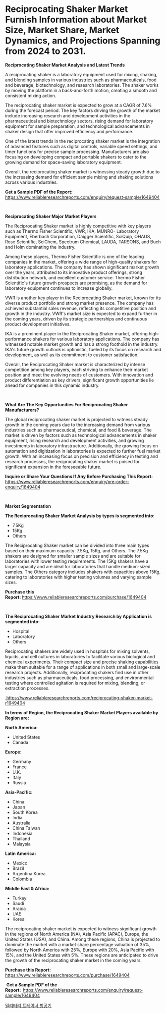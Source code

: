 <p><h1>Reciprocating Shaker Market Furnish Information about Market Size, Market Share, Market Dynamics, and Projections Spanning from 2024 to 2031.</h1></p><p><strong>Reciprocating Shaker Market Analysis and Latest Trends</strong></p>
<p><p>A reciprocating shaker is a laboratory equipment used for mixing, shaking, and blending samples in various industries such as pharmaceuticals, food and beverage, biotechnology, and research laboratories. The shaker works by moving the platform in a back-and-forth motion, creating a smooth and consistent mixing action.</p><p>The reciprocating shaker market is expected to grow at a CAGR of 7.6% during the forecast period. The key factors driving the growth of the market include increasing research and development activities in the pharmaceutical and biotechnology sectors, rising demand for laboratory equipment for sample preparation, and technological advancements in shaker design that offer improved efficiency and performance.</p><p>One of the latest trends in the reciprocating shaker market is the integration of advanced features such as digital controls, variable speed settings, and timer functions for precise sample processing. Manufacturers are also focusing on developing compact and portable shakers to cater to the growing demand for space-saving laboratory equipment.</p><p>Overall, the reciprocating shaker market is witnessing steady growth due to the increasing demand for efficient sample mixing and shaking solutions across various industries.</p></p>
<p><strong>Get a Sample PDF of the Report:&nbsp;</strong> <a href="https://www.reliableresearchreports.com/enquiry/request-sample/1649404">https://www.reliableresearchreports.com/enquiry/request-sample/1649404</a></p>
<p>&nbsp;</p>
<p><strong>Reciprocating Shaker Major Market Players</strong></p>
<p><p>The Reciprocating Shaker market is highly competitive with key players such as Thermo Fisher Scientific, VWR, IKA, MUNRO- Laboratory Equipment, Eberbach Corporation, Daigger Scientific, SciQuip, OHAUS, Rose Scientific, SciChem, Spectrum Chemical, LAUDA, TARSONS, and Buch and Holm dominating the industry.</p><p>Among these players, Thermo Fisher Scientific is one of the leading companies in the market, offering a wide range of high-quality shakers for laboratory applications. The company has shown significant market growth over the years, attributed to its innovative product offerings, strong distribution network, and excellent customer service. Thermo Fisher Scientific's future growth prospects are promising, as the demand for laboratory equipment continues to increase globally.</p><p>VWR is another key player in the Reciprocating Shaker market, known for its diverse product portfolio and strong market presence. The company has achieved substantial sales revenue, reflecting its competitive position and growth in the industry. VWR's market size is expected to expand further in the coming years, driven by its strategic partnerships and continuous product development initiatives.</p><p>IKA is a prominent player in the Reciprocating Shaker market, offering high-performance shakers for various laboratory applications. The company has witnessed notable market growth and has a strong foothold in the industry. IKA's future growth outlook is optimistic, fueled by its focus on research and development, as well as its commitment to customer satisfaction.</p><p>Overall, the Reciprocating Shaker market is characterized by intense competition among key players, each striving to enhance their market position and meet the evolving needs of customers. With innovation and product differentiation as key drivers, significant growth opportunities lie ahead for companies in this dynamic industry.</p></p>
<p>&nbsp;</p>
<p><strong>What Are The Key Opportunities For Reciprocating Shaker Manufacturers?</strong></p>
<p><p>The global reciprocating shaker market is projected to witness steady growth in the coming years due to the increasing demand from various industries such as pharmaceutical, chemical, and food & beverage. The market is driven by factors such as technological advancements in shaker equipment, rising research and development activities, and growing investments in laboratory infrastructure. Additionally, the growing focus on automation and digitization in laboratories is expected to further fuel market growth. With an increasing focus on precision and efficiency in testing and research processes, the reciprocating shaker market is poised for significant expansion in the foreseeable future.</p></p>
<p><strong>Inquire or Share Your Questions If Any Before Purchasing This Report:</strong> <a href="https://www.reliableresearchreports.com/enquiry/pre-order-enquiry/1649404">https://www.reliableresearchreports.com/enquiry/pre-order-enquiry/1649404</a></p>
<p>&nbsp;</p>
<p><strong>Market Segmentation</strong></p>
<p><strong>The Reciprocating Shaker Market Analysis by types is segmented into:</strong></p>
<p><ul><li>7.5Kg</li><li>15Kg</li><li>Others</li></ul></p>
<p><p>The Reciprocating Shaker market can be divided into three main types based on their maximum capacity: 7.5Kg, 15Kg, and Others. The 7.5Kg shakers are designed for smaller sample sizes and are suitable for laboratories with lower testing requirements. The 15Kg shakers have a larger capacity and are ideal for laboratories that handle medium-sized samples. The Others category includes shakers with capacities above 15Kg, catering to laboratories with higher testing volumes and varying sample sizes.</p></p>
<p><strong>Purchase this Report:&nbsp;</strong><a href="https://www.reliableresearchreports.com/purchase/1649404">https://www.reliableresearchreports.com/purchase/1649404</a></p>
<p>&nbsp;</p>
<p><strong>The Reciprocating Shaker Market Industry Research by Application is segmented into:</strong></p>
<p><ul><li>Hospital</li><li>Laboratory</li><li>Others</li></ul></p>
<p><p>Reciprocating shakers are widely used in hospitals for mixing solvents, liquids, and cell cultures in laboratories to facilitate various biological and chemical experiments. Their compact size and precise shaking capabilities make them suitable for a range of applications in both small and large-scale research projects. Additionally, reciprocating shakers find use in other industries such as pharmaceuticals, food processing, and environmental testing where controlled agitation is required for mixing, blending, or extraction processes.</p></p>
<p><a href="https://www.reliableresearchreports.com/reciprocating-shaker-market-r1649404">&nbsp;https://www.reliableresearchreports.com/reciprocating-shaker-market-r1649404</a></p>
<p><strong>In terms of Region, the Reciprocating Shaker Market Players available by Region are:</strong></p>
<p>
    <p> <strong> North America: </strong>
        <ul>
            <li>United States</li>
            <li>Canada</li>
        </ul>
        </p> 
    <p> <strong> Europe: </strong>
        <ul>
            <li>Germany</li>
            <li>France</li>
            <li>U.K.</li>
            <li>Italy</li>
            <li>Russia</li>
        </ul>
        </p> 
    <p> <strong> Asia-Pacific: </strong>
        <ul>
            <li>China</li>
            <li>Japan</li>
            <li>South Korea</li>
            <li>India</li>
            <li>Australia</li>
            <li>China Taiwan</li>
            <li>Indonesia</li>
            <li>Thailand</li>
            <li>Malaysia</li>
        </ul>
        </p> 
    <p> <strong> Latin America: </strong>
        <ul>
            <li>Mexico</li>
            <li>Brazil</li>
            <li>Argentina Korea</li>
            <li>Colombia</li>
        </ul>
        </p> 
    <p> <strong> Middle East & Africa: </strong>
        <ul>
            <li>Turkey</li>
            <li>Saudi</li>
            <li>Arabia</li>
            <li>UAE</li>
            <li>Korea</li>
        </ul>
    </p>
    </p>
<p><p>The reciprocating shaker market is expected to witness significant growth in the regions of North America (NA), Asia Pacific (APAC), Europe, the United States (USA), and China. Among these regions, China is projected to dominate the market with a market share percentage valuation of 35%, followed by North America with 25%, Europe with 20%, Asia Pacific with 15%, and the United States with 5%. These regions are anticipated to drive the growth of the reciprocating shaker market in the coming years.</p></p>
<p><strong>Purchase this Report: </strong><a href="https://www.reliableresearchreports.com/purchase/1649404">https://www.reliableresearchreports.com/purchase/1649404</a></p>
<p>&nbsp;<strong>Get a Sample PDF of the Report:&nbsp;&nbsp;</strong><a href="https://www.reliableresearchreports.com/enquiry/request-sample/1649404">https://www.reliableresearchreports.com/enquiry/request-sample/1649404</a></p>
<p><strong></strong></p>
<p><p><a href="https://github.com/chupp85/Market-Research-Report-List-1/blob/main/697942043983.md">밀리터리 트레이너 항공기</a></p></p>